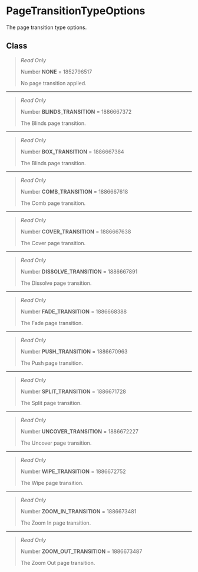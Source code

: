 # PageTransitionTypeOptions
The page transition type options.

## Class
> *Read Only* 
> 
> Number **NONE** = 1852796517
> 
> No page transition applied.
*** 
> *Read Only* 
> 
> Number **BLINDS_TRANSITION** = 1886667372
> 
> The Blinds page transition.
*** 
> *Read Only* 
> 
> Number **BOX_TRANSITION** = 1886667384
> 
> The Blinds page transition.
*** 
> *Read Only* 
> 
> Number **COMB_TRANSITION** = 1886667618
> 
> The Comb page transition.
*** 
> *Read Only* 
> 
> Number **COVER_TRANSITION** = 1886667638
> 
> The Cover page transition.
*** 
> *Read Only* 
> 
> Number **DISSOLVE_TRANSITION** = 1886667891
> 
> The Dissolve page transition.
*** 
> *Read Only* 
> 
> Number **FADE_TRANSITION** = 1886668388
> 
> The Fade page transition.
*** 
> *Read Only* 
> 
> Number **PUSH_TRANSITION** = 1886670963
> 
> The Push page transition.
*** 
> *Read Only* 
> 
> Number **SPLIT_TRANSITION** = 1886671728
> 
> The Split page transition.
*** 
> *Read Only* 
> 
> Number **UNCOVER_TRANSITION** = 1886672227
> 
> The Uncover page transition.
*** 
> *Read Only* 
> 
> Number **WIPE_TRANSITION** = 1886672752
> 
> The Wipe page transition.
*** 
> *Read Only* 
> 
> Number **ZOOM_IN_TRANSITION** = 1886673481
> 
> The Zoom In page transition.
*** 
> *Read Only* 
> 
> Number **ZOOM_OUT_TRANSITION** = 1886673487
> 
> The Zoom Out page transition.

